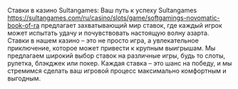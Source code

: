 Ставки в казино Sultangames: Ваш путь к успеху
Sultangames https://sultangames.com/ru/casino/slots/game/softgamings-novomatic-book-of-ra предлагает захватывающий мир ставок, где каждый игрок может испытать удачу и почувствовать настоящую волну азарта. Ставки в нашем казино – это не просто игра, а увлекательное приключение, которое может привести к крупным выигрышам. Мы предлагаем широкий выбор ставок на различные игры, будь то слоты, рулетка, блэкджек или покер. Каждая ставка – это шанс на победу, и мы стремимся сделать ваш игровой процесс максимально комфортным и выгодным.
